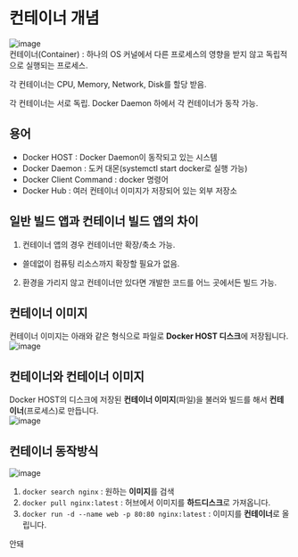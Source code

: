 # 컨테이너 개념

![image](https://user-images.githubusercontent.com/43658658/152478476-f4cb49f8-95bd-473c-bb32-674036ed8988.png)   
컨테이너(Container) : 하나의 OS 커널에서 다른 프로세스의 영향을 받지 않고 독립적으로 실행되는 프로세스.

각 컨테이너는 CPU, Memory, Network, Disk를 할당 받음.

각 컨테이너는 서로 독립. Docker Daemon 하에서 각 컨테이너가 동작 가능.

## 용어

- Docker HOST : Docker Daemon이 동작되고 있는 시스템
- Docker Daemon : 도커 대몬(systemctl start docker로 실행 가능)
- Docker Client Command : docker 명령어
- Docker Hub : 여러 컨테이너 이미지가 저장되어 있는 외부 저장소

## 일반 빌드 앱과 컨테이너 빌드 앱의 차이

1. 컨테이너 앱의 경우 컨테이너만 확장/축소 가능.   
- 쓸데없이 컴퓨팅 리소스까지 확장할 필요가 없음.
2. 환경을 가리지 않고 컨테이너만 있다면 개발한 코드를 어느 곳에서든 빌드 가능.

## 컨테이너 이미지

컨테이너 이미지는 아래와 같은 형식으로 파일로 **Docker HOST 디스크**에 저장됩니다.   
![image](https://user-images.githubusercontent.com/43658658/152493138-b3ee100e-acd3-4243-8f3c-9137410d634b.png)   

## 컨테이너와 컨테이너 이미지

Docker HOST의 디스크에 저장된 **컨테이너 이미지**(파일)을 불러와 빌드를 해서 **컨테이너**(프로세스)로 만듭니다.   
![image](https://user-images.githubusercontent.com/43658658/152494146-f2e9da61-a520-403e-8890-36b054102f68.png)

## 컨테이너 동작방식

![image](https://user-images.githubusercontent.com/43658658/152495460-74591c30-2855-4f67-831d-95f090dcdc5f.png)   
1. `docker search nginx` : 원하는 **이미지**를 검색
2. `docker pull nginx:latest` : 허브에서 이미지를 **하드디스크**로 가져옵니다.
3. `docker run -d --name web -p 80:80 nginx:latest` : 이미지를 **컨테이너**로 올립니다.

안돼













